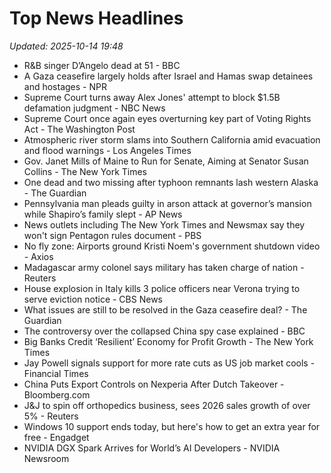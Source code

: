 # Top News Headlines

_Updated: 2025-10-14 19:48_

- R&B singer D’Angelo dead at 51 - BBC
- A Gaza ceasefire largely holds after Israel and Hamas swap detainees and hostages - NPR
- Supreme Court turns away Alex Jones' attempt to block $1.5B defamation judgment - NBC News
- Supreme Court once again eyes overturning key part of Voting Rights Act - The Washington Post
- Atmospheric river storm slams into Southern California amid evacuation and flood warnings - Los Angeles Times
- Gov. Janet Mills of Maine to Run for Senate, Aiming at Senator Susan Collins - The New York Times
- One dead and two missing after typhoon remnants lash western Alaska - The Guardian
- Pennsylvania man pleads guilty in arson attack at governor’s mansion while Shapiro’s family slept - AP News
- News outlets including The New York Times and Newsmax say they won't sign Pentagon rules document - PBS
- No fly zone: Airports ground Kristi Noem's government shutdown video - Axios
- Madagascar army colonel says military has taken charge of nation - Reuters
- House explosion in Italy kills 3 police officers near Verona trying to serve eviction notice - CBS News
- What issues are still to be resolved in the Gaza ceasefire deal? - The Guardian
- The controversy over the collapsed China spy case explained - BBC
- Big Banks Credit ‘Resilient’ Economy for Profit Growth - The New York Times
- Jay Powell signals support for more rate cuts as US job market cools - Financial Times
- China Puts Export Controls on Nexperia After Dutch Takeover - Bloomberg.com
- J&J to spin off orthopedics business, sees 2026 sales growth of over 5% - Reuters
- Windows 10 support ends today, but here's how to get an extra year for free - Engadget
- NVIDIA DGX Spark Arrives for World’s AI Developers - NVIDIA Newsroom